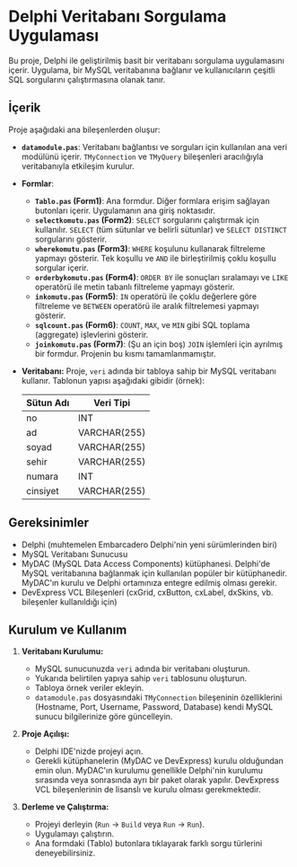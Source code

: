 # Delphi Veritabanı Sorgulama Uygulaması

Bu proje, Delphi ile geliştirilmiş basit bir veritabanı sorgulama uygulamasını içerir. Uygulama, bir MySQL veritabanına bağlanır ve kullanıcıların çeşitli SQL sorgularını çalıştırmasına olanak tanır.

## İçerik

Proje aşağıdaki ana bileşenlerden oluşur:

*   **`datamodule.pas`**: Veritabanı bağlantısı ve sorguları için kullanılan ana veri modülünü içerir. `TMyConnection` ve `TMyQuery` bileşenleri aracılığıyla veritabanıyla etkileşim kurulur.
*   **Formlar**:
    *   **`Tablo.pas` (Form1)**: Ana formdur. Diğer formlara erişim sağlayan butonları içerir. Uygulamanın ana giriş noktasıdır.
    *   **`selectkomutu.pas` (Form2)**: `SELECT` sorgularını çalıştırmak için kullanılır.  `SELECT` (tüm sütunlar ve belirli sütunlar) ve `SELECT DISTINCT` sorgularını gösterir.
    *   **`wherekomutu.pas` (Form3)**: `WHERE` koşulunu kullanarak filtreleme yapmayı gösterir. Tek koşullu ve `AND` ile birleştirilmiş çoklu koşullu sorgular içerir.
    *   **`orderbykomutu.pas` (Form4)**: `ORDER BY` ile sonuçları sıralamayı ve `LIKE` operatörü ile metin tabanlı filtreleme yapmayı gösterir.
    *   **`inkomutu.pas` (Form5)**: `IN` operatörü ile çoklu değerlere göre filtreleme ve `BETWEEN` operatörü ile aralık filtrelemesi yapmayı gösterir.
    *   **`sqlcount.pas` (Form6)**:  `COUNT`, `MAX`, ve `MIN` gibi SQL toplama (aggregate) işlevlerini gösterir.
    * **`joinkomutu.pas` (Form7)**:  (Şu an için boş) `JOIN` işlemleri için ayrılmış bir formdur. Projenin bu kısmı tamamlanmamıştır.

*  **Veritabanı:** Proje, `veri` adında bir tabloya sahip bir MySQL veritabanı kullanır. Tablonun yapısı aşağıdaki gibidir (örnek):

    | Sütun Adı | Veri Tipi    |
    | --------- | ------------ |
    | no        | INT          |
    | ad        | VARCHAR(255) |
    | soyad     | VARCHAR(255) |
    | sehir     | VARCHAR(255) |
    | numara    | INT          |
    | cinsiyet  | VARCHAR(255) |

## Gereksinimler

*   Delphi (muhtemelen Embarcadero Delphi'nin yeni sürümlerinden biri)
*   MySQL Veritabanı Sunucusu
*   MyDAC (MySQL Data Access Components) kütüphanesi.  Delphi'de MySQL veritabanına bağlanmak için kullanılan popüler bir kütüphanedir. MyDAC'ın kurulu ve Delphi ortamınıza entegre edilmiş olması gerekir.
*   DevExpress VCL Bileşenleri (cxGrid, cxButton, cxLabel, dxSkins, vb. bileşenler kullanıldığı için)

## Kurulum ve Kullanım

1.  **Veritabanı Kurulumu:**
    *   MySQL sunucunuzda `veri` adında bir veritabanı oluşturun.
    *   Yukarıda belirtilen yapıya sahip `veri` tablosunu oluşturun.
    *   Tabloya örnek veriler ekleyin.
    *   `datamodule.pas` dosyasındaki `TMyConnection` bileşeninin özelliklerini (Hostname, Port, Username, Password, Database) kendi MySQL sunucu bilgilerinize göre güncelleyin.

2.  **Proje Açılışı:**
    *   Delphi IDE'nizde projeyi açın.
    *   Gerekli kütüphanelerin (MyDAC ve DevExpress) kurulu olduğundan emin olun.  MyDAC'ın kurulumu genellikle Delphi'nin kurulumu sırasında veya sonrasında ayrı bir paket olarak yapılır. DevExpress VCL bileşenlerinin de lisanslı ve kurulu olması gerekmektedir.

3.  **Derleme ve Çalıştırma:**
    *   Projeyi derleyin (`Run` -> `Build` veya `Run` -> `Run`).
    *   Uygulamayı çalıştırın.
    *   Ana formdaki (Tablo) butonlara tıklayarak farklı sorgu türlerini deneyebilirsiniz.

